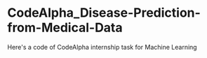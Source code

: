 # CodeAlpha_Disease-Prediction-from-Medical-Data
Here's a code of CodeAlpha internship task for Machine Learning
